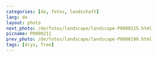 ```yaml
---
categories: [de, fotos, landschaft]
lang: de
layout: photo
next_photo: /de/fotos/landscape/landscape-P0000215.html
picname: P0000211
prev_photo: /de/fotos/landscape/landscape-P0000190.html
tags: [Oryx, Tree]
---
```

